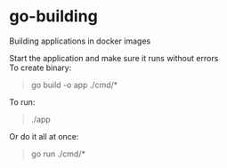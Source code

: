 # go-building
Building applications in docker images

Start the application and make sure it runs without errors<br/>
To create binary:
> go build -o app ./cmd/*

To run:
> ./app

Or do it all at once:

> go run ./cmd/*

